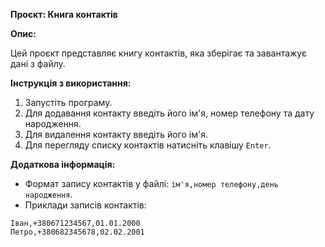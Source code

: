 **Проєкт: Книга контактів**


**Опис:**

Цей проєкт представляє книгу контактів, яка зберігає та завантажує дані з файлу.

**Інструкція з використання:**

1. Запустіть програму.
2. Для додавання контакту введіть його ім'я, номер телефону та дату народження.
3. Для видалення контакту введіть його ім'я.
4. Для перегляду списку контактів натисніть клавішу `Enter`.

**Додаткова інформація:**

* Формат запису контактів у файлі: `ім'я,номер телефону,день народження`.
* Приклади записів контактів:
```
Іван,+380671234567,01.01.2000
Петро,+380682345678,02.02.2001
```